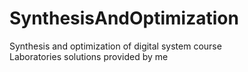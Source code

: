 # SynthesisAndOptimization
Synthesis and optimization of digital system course <br>
Laboratories solutions provided by me 
